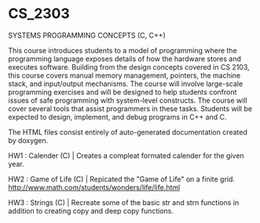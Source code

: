 # CS_2303
SYSTEMS PROGRAMMING CONCEPTS (C, C++)

This course introduces students to a model of programming where the programming language exposes details of how the hardware stores and executes software. Building from the design concepts covered in CS 2103, this course covers manual memory management, pointers, the machine stack, and input/output mechanisms. The course will involve large-scale programming exercises and will be designed to help students confront issues of safe programming with system-level constructs. The course will cover several tools that assist programmers in these tasks. Students will be expected to design, implement, and debug programs in C++ and C.

The HTML files consist entirely of auto-generated documentation created by doxygen.

HW1 : Calender (C) | 
Creates a compleat formated calender for the given year.

HW2 : Game of Life (C) | 
Repicated the "Game of Life" on a finite grid. http://www.math.com/students/wonders/life/life.html

HW3 : Strings (C) | 
Recreate some of the basic str and strn functions in addition to creating copy and deep copy functions. 
